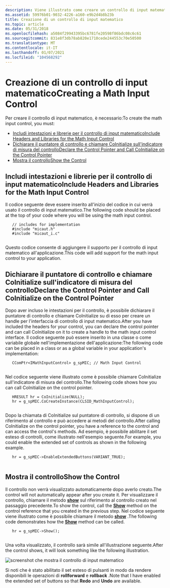 ```yaml
---
description: Viene illustrato come creare un controllo di input matematico.
ms.assetid: 59976b01-9032-4226-a160-e9b2d4b8b23b
title: Creazione di un controllo di input matematico
ms.topic: article
ms.date: 05/31/2018
ms.openlocfilehash: a5084f29943395bc6781fe20598f86bdc08c6c61
ms.sourcegitcommit: 831e8f3db78ab820e1710cede244553c70e50500
ms.translationtype: MT
ms.contentlocale: it-IT
ms.lasthandoff: 01/07/2021
ms.locfileid: "104568292"
---
```

# <a name="creating-a-math-input-control"></a><span data-ttu-id="2b2d9-103">Creazione di un controllo di input matematico</span><span class="sxs-lookup"><span data-stu-id="2b2d9-103">Creating a Math Input Control</span></span>

<span data-ttu-id="2b2d9-104">Per creare il controllo di input matematico, è necessario:</span><span class="sxs-lookup"><span data-stu-id="2b2d9-104">To create the math input control, you must:</span></span>

-   [<span data-ttu-id="2b2d9-105">Includi intestazioni e librerie per il controllo di input matematico</span><span class="sxs-lookup"><span data-stu-id="2b2d9-105">Include Headers and Libraries for the Math Input Control</span></span>](#include-headers-and-libraries-for-the-math-input-control)
-   [<span data-ttu-id="2b2d9-106">Dichiarare il puntatore di controllo e chiamare CoInitialize sull'indicatore di misura del controllo</span><span class="sxs-lookup"><span data-stu-id="2b2d9-106">Declare the Control Pointer and Call CoInitialize on the Control Pointer</span></span>](#declare-the-control-pointer-and-call-coinitialize-on-the-control-pointer)
-   [<span data-ttu-id="2b2d9-107">Mostra il controllo</span><span class="sxs-lookup"><span data-stu-id="2b2d9-107">Show the Control</span></span>](#show-the-control)

## <a name="include-headers-and-libraries-for-the-math-input-control"></a><span data-ttu-id="2b2d9-108">Includi intestazioni e librerie per il controllo di input matematico</span><span class="sxs-lookup"><span data-stu-id="2b2d9-108">Include Headers and Libraries for the Math Input Control</span></span>

<span data-ttu-id="2b2d9-109">Il codice seguente deve essere inserito all'inizio del codice in cui verrà usato il controllo di input matematico.</span><span class="sxs-lookup"><span data-stu-id="2b2d9-109">The following code should be placed at the top of your code where you will be using the math input control.</span></span>


```
   // includes for implementation
   #include "micaut.h"
   #include "micaut_i.c"
   
```



<span data-ttu-id="2b2d9-110">Questo codice consente di aggiungere il supporto per il controllo di input matematico all'applicazione.</span><span class="sxs-lookup"><span data-stu-id="2b2d9-110">This code will add support for the math input control to your application.</span></span>

## <a name="declare-the-control-pointer-and-call-coinitialize-on-the-control-pointer"></a><span data-ttu-id="2b2d9-111">Dichiarare il puntatore di controllo e chiamare CoInitialize sull'indicatore di misura del controllo</span><span class="sxs-lookup"><span data-stu-id="2b2d9-111">Declare the Control Pointer and Call CoInitialize on the Control Pointer</span></span>

<span data-ttu-id="2b2d9-112">Dopo aver incluso le intestazioni per il controllo, è possibile dichiarare il puntatore di controllo e chiamare CoInitialize su di esso per creare un handle per l'interfaccia di controllo di input matematico.</span><span class="sxs-lookup"><span data-stu-id="2b2d9-112">After you have included the headers for your control, you can declare the control pointer and can call CoInitialize on it to create a handle to the math input control interface.</span></span> <span data-ttu-id="2b2d9-113">Il codice seguente può essere inserito in una classe o come variabile globale nell'implementazione dell'applicazione:</span><span class="sxs-lookup"><span data-stu-id="2b2d9-113">The following code can be placed in a class or as a global variable in your application's implementation:</span></span>


```
   CComPtr<IMathInputControl> g_spMIC; // Math Input Control
   
```



<span data-ttu-id="2b2d9-114">Nel codice seguente viene illustrato come è possibile chiamare CoInitialize sull'indicatore di misura del controllo.</span><span class="sxs-lookup"><span data-stu-id="2b2d9-114">The following code shows how you can call CoInitialize on the control pointer.</span></span>


```
   HRESULT hr = CoInitialize(NULL);
   hr = g_spMIC.CoCreateInstance(CLSID_MathInputControl);
   
```



<span data-ttu-id="2b2d9-115">Dopo la chiamata di CoInitialize sul puntatore di controllo, si dispone di un riferimento al controllo e può accedere ai metodi del controllo.</span><span class="sxs-lookup"><span data-stu-id="2b2d9-115">After calling CoInitialize on the control pointer, you have a reference to the control and can access the control's methods.</span></span> <span data-ttu-id="2b2d9-116">Ad esempio, è possibile abilitare il set esteso di controlli, come illustrato nell'esempio seguente.</span><span class="sxs-lookup"><span data-stu-id="2b2d9-116">For example, you could enable the extended set of controls as shown in the following example.</span></span>


```
   hr = g_spMIC->EnableExtendedButtons(VARIANT_TRUE);
   
```



## <a name="show-the-control"></a><span data-ttu-id="2b2d9-117">Mostra il controllo</span><span class="sxs-lookup"><span data-stu-id="2b2d9-117">Show the Control</span></span>

<span data-ttu-id="2b2d9-118">Il controllo non verrà visualizzato automaticamente dopo averlo creato.</span><span class="sxs-lookup"><span data-stu-id="2b2d9-118">The control will not automatically appear after you create it.</span></span> <span data-ttu-id="2b2d9-119">Per visualizzare il controllo, chiamare il metodo [**show**](/windows/desktop/api/micaut/nf-micaut-imathinputcontrol-show) sul riferimento al controllo creato nel passaggio precedente.</span><span class="sxs-lookup"><span data-stu-id="2b2d9-119">To show the control, call the [**Show**](/windows/desktop/api/micaut/nf-micaut-imathinputcontrol-show) method on the control reference that you created in the previous step.</span></span> <span data-ttu-id="2b2d9-120">Nel codice seguente viene illustrato come è possibile chiamare il metodo [**show**](/windows/win32/api/peninputpanel/nf-peninputpanel-ipeninputpanel-get_autoshow) .</span><span class="sxs-lookup"><span data-stu-id="2b2d9-120">The following code demonstrates how the [**Show**](/windows/win32/api/peninputpanel/nf-peninputpanel-ipeninputpanel-get_autoshow) method can be called.</span></span>


```
   hr = g_spMIC->Show();
   
```



<span data-ttu-id="2b2d9-121">Una volta visualizzato, il controllo sarà simile all'illustrazione seguente.</span><span class="sxs-lookup"><span data-stu-id="2b2d9-121">After the control shows, it will look something like the following illustration.</span></span>

![screenshot che mostra il controllo di input matematico](images/mic.png)

<span data-ttu-id="2b2d9-123">Si noti che è stato abilitato il set esteso di pulsanti in modo da rendere disponibili le operazioni di **rollforward** e **rollback** .</span><span class="sxs-lookup"><span data-stu-id="2b2d9-123">Note that I have enabled the extended set of buttons so that **Redo** and **Undo** are available.</span></span>

 

 
